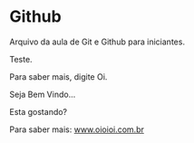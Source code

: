 # Github

Arquivo da aula de Git e Github para iniciantes.

Teste.

Para saber mais, digite Oi.

Seja Bem Vindo...

Esta gostando?

Para saber mais: www.oioioi.com.br
